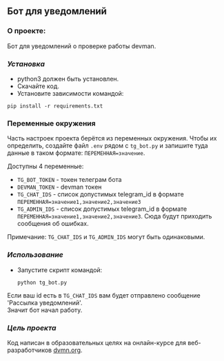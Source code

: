 ## Бот для уведомлений


### О проeкте:
Бот для уведомлений о проверке работы devman.


### _Установка_
- python3 должен быть установлен.
- Скачайте код.
- Установите зависимости командой:
```commandline
pip install -r requirements.txt
```

### Переменные окружения

Часть настроек проекта берётся из переменных окружения. Чтобы их определить, создайте файл `.env` рядом с `tg_bot.py` и запишите туда данные в таком формате: `ПЕРЕМЕННАЯ=значение`.

Доступны 4 переменные:
* `TG_BOT_TOKEN` - токен телеграм бота
* `DEVMAN_TOKEN` - devman токен
* `TG_CHAT_IDS` - список допустимых telegram_id в формате `ПЕРЕМЕННАЯ=значение1,значение2,значение3`
* `TG_ADMIN_IDS` - список допустимых telegram_id в формате `ПЕРЕМЕННАЯ=значение1,значение2,значение3`. Сюда будут приходить сообщения об ошибках.

Примечание: `TG_CHAT_IDS` и `TG_ADMIN_IDS` могут быть одинаковыми.

### _Использование_

* Запустите скрипт командой:
    ```commandline
    python tg_bot.py 
    ```

Если ваш id есть в `TG_CHAT_IDS` вам будет отправлено сообщение 'Рассылка уведомлений'.  
Значит бот начал работу.



### _Цель проекта_
Код написан в образовательных целях на онлайн-курсе для веб-разработчиков [dvmn.org](https://dvmn.org/).
